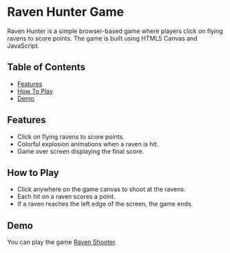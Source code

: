 # Raven Hunter Game

Raven Hunter is a simple browser-based game where players click on flying ravens to score points. The game is built using HTML5 Canvas and JavaScript.

## Table of Contents

- [Features](#features)
- [How To Play](#how)
- [Demo](#demo)

## Features

- Click on flying ravens to score points.
- Colorful explosion animations when a raven is hit.
- Game over screen displaying the final score.

## How to Play

- Click anywhere on the game canvas to shoot at the ravens.
- Each hit on a raven scores a point.
- If a raven reaches the left edge of the screen, the game ends.

## Demo

You can play the game [Raven Shooter](https://brianchilds-22.github.io/ShooterGame/).
